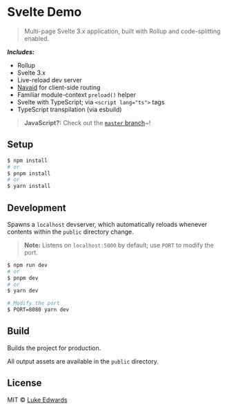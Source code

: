 # Svelte Demo

> Multi-page Svelte 3.x application, built with Rollup and code-splitting enabled.

***Includes:***

* Rollup
* Svelte 3.x
* Live-reload dev server
* [Navaid](https://github.com/lukeed/navaid) for client-side routing
* Familiar module-context `preload()` helper
* Svelte with TypeScript; via `<script lang="ts">` tags
* TypeScript transpilation (via esbuild)

> **JavaScript?:** Check out the [`master` branch](https://github.com/lukeed/svelte-demo/tree/master)~!


## Setup

```sh
$ npm install
# or
$ pnpm install
# or
$ yarn install
```


## Development

Spawns a `localhost` devserver, which automatically reloads whenever contents within the `public` directory change.

> **Note:** Listens on `localhost:5000` by default; use `PORT` to modify the port.

```sh
$ npm run dev
# or
$ pnpm dev
# or
$ yarn dev

# Modify the port
$ PORT=8080 yarn dev
```


## Build

Builds the project for production.

All output assets are available in the `public` directory.


## License

MIT &copy; [Luke Edwards](https://lukeed.com)
